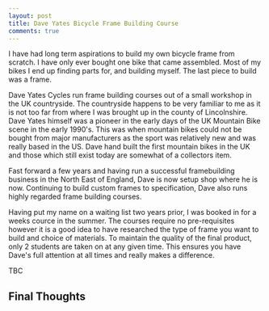 ```yaml
---
layout: post
title: Dave Yates Bicycle Frame Building Course 
comments: true
---
```


I have had long term aspirations to build my own bicycle frame from scratch. I have only ever bought one bike that came assembled. Most of my bikes I end up finding parts for, and building myself. The last piece to build was a frame.

Dave Yates Cycles run frame building courses out of a small workshop in the UK countryside. The countryside happens to be very familiar to me as it is not too far from where I was brought up in the county of Lincolnshire. Dave Yates himself was a pioneer in the early days of the UK Mountain Bike scene in the early 1990's. This was when mountain bikes could not be bought from major manufacturers as the sport was relatively new and was really based in the US. Dave hand built the first mountain bikes in the UK and those which still exist today are somewhat of a collectors item.

Fast forward a few years and having run a successful framebuilding business in the North East of England, Dave is now setup shop where he is now. Continuing to build custom frames to specification, Dave also runs highly regarded frame building courses.

Having put my name on a waiting list two years prior, I was booked in for a weeks cource in the summer. The courses require no pre-requisites however it is a good idea to have researched the type of frame you want to build and choice of materials. To maintain the quality of the final product, only 2 students are taken on at any given time. This ensures you have Dave's full attention at all times and really makes a difference.

TBC

 
## Final Thoughts 

